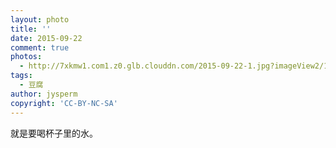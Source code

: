 ```yaml
---
layout: photo
title: ''
date: 2015-09-22
comment: true
photos:
  - http://7xkmw1.com1.z0.glb.clouddn.com/2015-09-22-1.jpg?imageView2/1/w/900/h/600
tags:
  - 豆腐
author: jysperm
copyright: 'CC-BY-NC-SA'
---
```

就是要喝杯子里的水。
